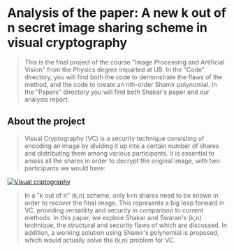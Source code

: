 # Analysis of the paper: A new k out of n secret image sharing scheme in visual cryptography

> This is the final project of the course "Image Processing and Artificial Vision" from the Physics degree imparted at UB. In the "Code" directory, you will find both the code to demonstrate the flaws of the method, and the code to create an nth-order Shamir polynomial. In the "Papers" directory you will find both Shakar's paper and our analysis report. 

## About the project

> Visual Cryptography (VC) is a security technique consisting of encoding an image by dividing it up into a certain number of shares and distributing them among various participants. It is essential to amass all the shares in order to decrypt the original image, with two participants we would have:

[![Visual criptography](https://www.101computing.net/wp/wp-content/uploads/visual-cryptography-of-space-invader.png "Visual criptography")](https://www.101computing.net/wp/wp-content/uploads/visual-cryptography-of-space-invader.png "Visual criptography")

> In a "k out of n" (k,n) scheme, only k<n shares need to be known in order to recover the final image. This represents a big leap forward in VC, providing versatility and security in comparison to current methods. In this paper, we explore Shakar and Swaran's (k,n) technique, the structural and security flaws of which are discussed. In addition, a working solution using Shamir's polynomial is proposed, which would actually solve the (k,n) problem for VC.
